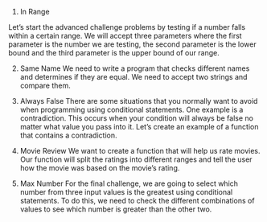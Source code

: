 1. In Range

Let’s start the advanced challenge problems by testing if a number falls within a certain range. We will accept three parameters where the first parameter is the number we are testing, the second parameter is the lower bound and the third parameter is the upper bound of our range. 

2. Same Name
We need to write a program that checks different names and determines if they are equal. We need to accept two strings and compare them.

3. Always False
There are some situations that you normally want to avoid when programming using conditional statements. One example is a contradiction. This occurs when your condition will always be false no matter what value you pass into it. Let’s create an example of a function that contains a contradiction. 

4. Movie Review
We want to create a function that will help us rate movies. Our function will split the ratings into different ranges and tell the user how the movie was based on the movie’s rating.

5. Max Number
For the final challenge, we are going to select which number from three input values is the greatest using conditional statements. To do this, we need to check the different combinations of values to see which number is greater than the other two.
